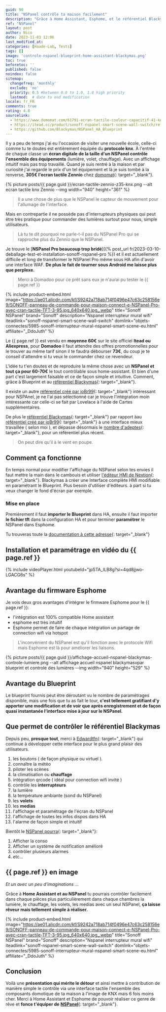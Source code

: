 ```yaml
---
guid: 90
title: "NSPanel contrôle ta maison facilement"
description: "Grâce à Home Assistant, Esphome, et le référentiel Blackymas, paramètre et contrôle facilement le Sonoff NSPanel à moindre coût. Rend chaque pièce intuitive et supprime les télécommandes."
ref: "NSPanel"
layout: post
author: Nico
date: 2023-11-03 12:06
last_modified_at: 
categories: [Haade-Lab, Tests]
tags: []
image: 'controle-nspanel-blueprint-home-assistant-blackymas.png'
toc: true
beforetoc: ''
published: false
noindex: false
sitemap:
  changefreq: 'monthly'
  exclude: 'no'
  priority: 0.5 #between 0.0 to 1.0, 1.0 high priority
  lastmod:  # date to end modification
locale: fr_FR
comments: true
rating: 4.8 
sourcelink:
  - https://www.domomat.com/61791-ecran-tactile-couleur-capacitif-41-knx-zennio-zviz40a-anthracite-zennio-zviz40a.html?gclid=Cj0KCQjwtJKqBhCaARIsAN_yS_mEVUwHizDLA_kXxlf58Zk8PHiNM5nSBS2ysSF5w1TpziFhP8NkSwEaAt5yEALw_wcB
  - https://itead.cc/product/sonoff-nspanel-smart-scene-wall-switch/ref/122/
  - https://github.com/Blackymas/NSPanel_HA_Blueprint
---
```


Il y a peu de temps j'ai eu l'occasion de visiter une nouvelle école, celle-ci comme tu te doutes est entièrement équipée du **protocole knx**. À l'entrée de chaque classe un **écran digitale de la taille d'un NSPanel contrôle l'ensemble des équipements** (lumière, volet, chauffage). Avec un affichage intuitif mais pas trop travaillé. Quand je suis rentré à la maison et par curiosité j'ai regardé le prix d'un tel équipement et là je suis tombé à la renverse, **305€ l'ecran tactile Zennio** chez [domomat](https://www.domomat.com/61791-ecran-tactile-couleur-capacitif-41-knx-zennio-zviz40a-anthracite-zennio-zviz40a.html?gclid=Cj0KCQjwtJKqBhCaARIsAN_yS_mysoxT-9LObWx5DgIv0aWkKWDYBfmzagr4HXdLGoKIgpc10omSnYIaAot4EALw_wcB){: target="_blank"}. 

{% picture posts/{{ page.guid }}/ecran-tactile-zennio-z35-knx.png --alt ecran tactile knx Zennio --img width="940" height="361" %}

> Il a une chose de plus que le NSPanel le capteur de mouvement pour l'allumage de l'interface.

Mais en contrepartie il ne possède pas d'interrupteurs physiques qui peut être très pratique pour commander des lumières surtout pour nous, simple utilisateurs.

> Là tu te dit pourquoi ne parle-t-il pas du NSPanel Pro qui se rapproche plus du Zennio que le NSPanel.

Je trouve le [**NSPanel Pro beaucoup trop bridé**]({% post_url fr/2023-03-10-deballage-test-et-installation-sonoff-nspanel-pro %}) et il est actuellement difficile et long de transformer le NSPanel Pro même sous HA afin d'avoir une interface WAF. **De plus le fait de tourner sous Android me laisse plus que perplexe.**

> Merci à Domadoo pour ce prêt sans eux je n'aurai pu tester le {{ page.ref }}

{% include product-embed.html image="https://ae01.alicdn.com/kf/S9242a718ab714f0496e47c63c258156e9/SONOFF-panneau-de-commande-pour-maison-connect-e-NSPanel-Pro-avec-cran-tactile-TFT-3-95.jpg_640x640.jpg_.webp" title="Sonoff NSPanel" brand="Sonoff" description="Nspanel interrupteur mural wifi" iteadlink="sonoff-nspanel-smart-scene-wall-switch" domlink="objets-connectes/5985-sonoff-interrupteur-mural-nspanel-smart-scene-eu.html" affiliate="_DdoJuth" %}

Le {{ page.ref }} est vendu en **moyenne 60€** sur le site officiel **Itead ou Aliexpress**, pour **Domadoo** il faut attendre des offres promotionnelles pour le trouver au même tarif sinon il te faudra débourser **73€**, du coup je te conseil d'attendre si tu veux le commander chez ce revendeur.

L'idée tu t'en doutes et de reproduire la même chose avec un **NSPanel et tout ça pour 60-70€** le tout contrôlable sous home-assistant. Et bien d'une part c'est largement faisable et ce de façon simple et intuitive. Comment, grâce à Blueprint et au [référentiel Blackymas](https://github.com/Blackymas/NSPanel_HA_Blueprint){: target="_blank"}.

Il existe un autre [référentiel créé par joBr99](https://github.com/joBr99/nspanel-lovelace-ui){: target="_blank"} intéressant pour NSPAnel, je ne l'ai pas sélectionné car je trouve l'intégration moin intéressante car celle-ci se fait par Lovelace à l'aide de Cartes supplémentaires.

De plus le [référentiel Blackymas](https://github.com/Blackymas/NSPanel_HA_Blueprint){: target="_blank"} par rapport àau [référentiel créé par joBr99](https://github.com/joBr99/nspanel-lovelace-ui){: target="_blank"} à une interface mieux travaillée ( selon moi ), et dépasse désormais le [nombre d'adeptes](https://github.com/Blackymas/NSPanel_HA_Blueprint/stargazers){: target="_blank"}, pour un référentiel plus récent.
> On peut dire qu'il à le vent en poupe.

## Comment ça fonctionne

En temps normal pour modifier l'affichage du NSPanel selon tes envies il faut mettre la main dans le cambouis et utiliser [l'éditeur HMI de Nextion](https://nextion.tech/nextion-editor/#_section2){: target="_blank"}. Blackymas à créer une Interface complète HMI modifiable en paramétrant le Blueprint. Plus besoin d'utiliser d'éditeurs. à part si tu veux changer le fond d'écran par exemple.

### Mise en place

Premièrement il faut **importer le Blueprint** dans HA, ensuite il faut importer **le fichier tft** dans la configuration HA et pour terminer **paramétrer** le NSPanel dans Esphome.

Tu trouveras toute la [documentation à cette adresse](https://github.com/Blackymas/NSPanel_HA_Blueprint/wiki/(EN)-First-Steps---Installation-and-Setup){: target="_blank"}

## Installation et paramétrage en vidéo du {{ page.ref }}

{% include videoPlayer.html youtubeId="jpSTA_ILB8g?si=4qd8jjwo-LGACG6s" %}

## Avantage du firmware Esphome

Je vois deux gros avantages d'intégrer le firmware Esphome pour le {{ page.ref }}:
- l'intégration est 100% compatible Home assistant
- esphome est très intuitif
- Esphome permet de faire de chaque intégration un partage de connection wifi via hotspot

> L'inconvénient du NSPanel est qu'il fonction avec le protocole Wifi mais Esphome est là pour améliorer les liaisons.

{% picture posts/{{ page.guid }}/affichage-accueil-nspanel-blackymas-controle-lumiere.png --alt affichage accueil nspanel blackymasvpar blueprint et controle des lumières --img width="940" height="529" %}

## Avantage du Blueprint

Le blueprint fournis peut être déroutant vu le nombre de paramétrages disponible, mais une fois que tu as fait le tour, **c'est tellement gratifiant d'y apporter une modification et de voir que après enregistrement et de façon quasi instantanée l'interface mise à jour sur le NSPanel.**

## Que permet de contrôler le référentiel Blackymas

Depuis peu, **presque tout**, merci à [Edwardtfn](https://github.com/Blackymas/NSPanel_HA_Blueprint/commits?author=edwardtfn){: target="_blank"} qui continue à développer cette interface pour le plus grand plaisir des utilisateurs.

1. les boutons ( de façon physique ou virtuel ).
2. connaître la météo
3. piloter les scènes
4. la climatisation ou **chauffage**
5. intégration qrcode ( idéal pour connection wifi invité )
6. contrôle les **interrupteurs**
7. la lumière
8. la température ambiante (sond du NSPanel)
9. les **volets**
10. les **medias**
11. l'affichage et paramétrage de l'écran du NSPanel
12. l'affichage de toutes les infos dispos dans HA
13. l'alarme de façon simple et intuitif

Bientôt le [NSPanel pourra](https://github.com/Blackymas/NSPanel_HA_Blueprint/issues?q=is%3Aopen+is%3Aissue+label%3Aroadmap){: target="_blank"}:

1. Afficher la conso
2. Afficher un système de notification amélioré
3. contrôler plusieurs alarmes
4. etc...

## {{ page.ref }} en image

*Et un avec un peu d'imaginations ...*

Grâce à **Home Assistant et au NSPanel** tu pourrais contrôler facilement dans chaque pièces plus particulièrement dans chaque chambres la lumière, le chauffage, les volets, les medias avec un seul NSPanel, **ça laisse rêveur mais tellement simple à réaliser.**

{% include product-embed.html image="https://ae01.alicdn.com/kf/S9242a718ab714f0496e47c63c258156e9/SONOFF-panneau-de-commande-pour-maison-connect-e-NSPanel-Pro-avec-cran-tactile-TFT-3-95.jpg_640x640.jpg_.webp" title="Sonoff NSPanel" brand="Sonoff" description="Nspanel interrupteur mural wifi" iteadlink="sonoff-nspanel-smart-scene-wall-switch" domlink="objets-connectes/5985-sonoff-interrupteur-mural-nspanel-smart-scene-eu.html" affiliate="_DdoJuth" %}

## Conclusion

Voilà une **présentation qui mérite le détour** et ainsi mettre à contribution de manière simple le contrôle via une interface tactile l'ensemble des composants domotique de ta maison à l'image de KNX mais 6 fois moins cher. Merci à Home Assistant et Esphome de pouvoir réaliser ce genre de rêve et **fonce t'équiper de** [**NSPanel**](https://www.domadoo.fr/fr/objets-connectes/5985-sonoff-interrupteur-mural-nspanel-smart-scene-eu.html?domid=39){: target="_blank"}.